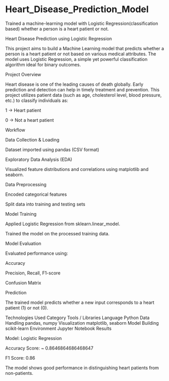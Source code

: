 # Heart_Disease_Prediction_Model
Trained a machine-learning model with Logistic Regression(classification based) whether a person is a heart patient or not.

Heart Disease Prediction using Logistic Regression

This project aims to build a Machine Learning model that predicts whether a person is a heart patient or not based on various medical attributes. The model uses Logistic Regression, a simple yet powerful classification algorithm ideal for binary outcomes.

Project Overview

Heart disease is one of the leading causes of death globally. Early prediction and detection can help in timely treatment and prevention.
This project utilizes patient data (such as age, cholesterol level, blood pressure, etc.) to classify individuals as:

1 → Heart patient

0 → Not a heart patient

Workflow

Data Collection & Loading

Dataset imported using pandas (CSV format)

Exploratory Data Analysis (EDA)

Visualized feature distributions and correlations using matplotlib and seaborn.

Data Preprocessing

Encoded categorical features

Split data into training and testing sets

Model Training

Applied Logistic Regression from sklearn.linear_model.

Trained the model on the processed training data.

Model Evaluation

Evaluated performance using:

Accuracy

Precision, Recall, F1-score

Confusion Matrix

Prediction

The trained model predicts whether a new input corresponds to a heart patient (1) or not (0).

Technologies Used
Category	Tools / Libraries
Language	Python
Data Handling	pandas, numpy
Visualization	matplotlib, seaborn
Model Building	scikit-learn
Environment	Jupyter Notebook
Results

Model: Logistic Regression

Accuracy Score: ~ 0.8646864686468647

F1 Score: 0.86

The model shows good performance in distinguishing heart patients from non-patients.
